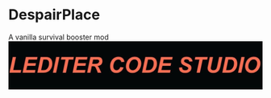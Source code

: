 DespairPlace
=============
A vanilla survival booster mod
![despair](https://github.com/LEFTFlamelight/DespairPlace/raw/1.16.5-Forge/logo.png)

